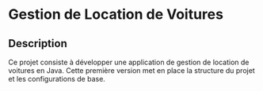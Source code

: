 # Gestion de Location de Voitures
## Description
Ce projet consiste à développer une application de gestion de location de voitures en Java. 
Cette première version met en place la structure du projet et les configurations de base.
